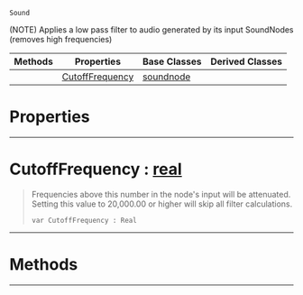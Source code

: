  `Sound`

(NOTE) Applies a low pass filter to audio generated by its input SoundNodes (removes high frequencies)

|Methods|Properties|Base Classes|Derived Classes|
|---|---|---|---|
| |[ CutoffFrequency](https://github.com/ZilchEngine/ZilchDocs/blob/master/code_reference/class_reference/lowpassnode.md#cutofffrequency-zilch-eng)|[soundnode](https://github.com/ZilchEngine/ZilchDocs/blob/master/code_reference/class_reference/soundnode.md)| |


 #  Properties


---  
 #  CutoffFrequency : [real](https://github.com/ZilchEngine/ZilchDocs/blob/master/code_reference/nada_base_types/real.md)

> Frequencies above this number in the node's input will be attenuated. Setting this value to 20,000.00 or higher will skip all filter calculations.
> ``` lang=cpp, name=Nada
> var CutoffFrequency : Real


---  
 #  Methods


---  
 

 